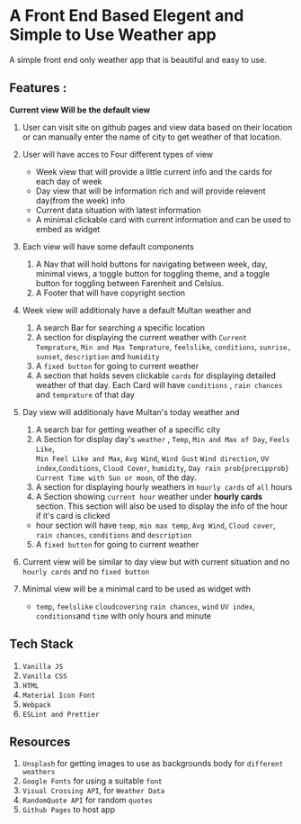 # A Front End Based Elegent and Simple to Use Weather app

A simple front end only weather app that is beautiful and easy to use.

## Features :
__Current view Will be the default view__
1. User can visit site on github pages and view data based on their location
or can manually enter the name of city to get weather of that location.
2. User will have acces to Four different types of view 
    - Week view that will provide a little current info and the cards for each day of week
    - Day view that will be information rich and will provide relevent day(from the week) info
    - Current data situation with latest information
    - A minimal clickable card with current information and can be used to embed as widget
    
3. Each view will have some default components
    1. A Nav that will hold buttons for navigating between week, day, minimal views, 
    a toggle button for toggling theme, and a toggle button for toggling between Farenheit and Celsius.
    2. A Footer that will have copyright section
4. Week view will additionaly have a default Multan weather and
    1. A search Bar for searching a specific location 
    2. A section for displaying the current weather with `Current Temprature`,  `Min and Max Temprature`,
    `feelslike`, `conditions`, `sunrise, sunset`, `description` and `humidity`
    3. A `fixed button` for going to current weather
    4. A section that holds seven clickable `cards` for displaying detailed weather of that day.
    Each Card will have `conditions` , `rain chances` and `temprature` of that day
5. Day view will additionaly have Multan's today weather and 
    1. A search bar for getting weather of a specific city
    2. A Section for display day's `weather` , `Temp`, `Min and Max of Day`, `Feels Like`,  
    `Min Feel Like and Max`, `Avg Wind`, `Wind Gust` `Wind direction`, `UV index`,`Conditions`, 
    `Cloud Cover`, `humidity`, `Day rain prob{precipprob}` `Current Time with Sun or moon`,  of the day.
    3. A section for displaying hourly weathers in `hourly cards` of `all` hours
    4. A Section showing `current hour` weather under __hourly cards__ section. This section will 
    also be used to display the info of the hour if it's card is clicked
    - hour section will have `temp`, `min max temp`, `Avg Wind`, `Cloud cover`, `rain chances`, `conditions` and `description`
    5. A `fixed button` for going to current weather 
6. Current view will be similar to day view but with current situation and no `hourly cards` and no `fixed button`
7. Minimal view will be a minimal card to be used as widget with 
    - `temp`, `feelslike` `cloudcovering` `rain chances`, `wind` `UV index`, `conditions`and 
`time` with only hours and minute

## Tech Stack
1. `Vanilla JS`
2. `Vanilla CSS`
3. `HTML`
4. `Material Icon Font`
5. `Webpack`
6. `ESLint and Prettier`

## Resources
1. `Unsplash` for getting images to use as backgrounds body for `different weathers`
2. `Google Fonts` for using a suitable `font`
3. `Visual Crossing API`, for `Weather Data`
4. `RandomQuote API` for random `quotes`
5. `Github Pages` to host app